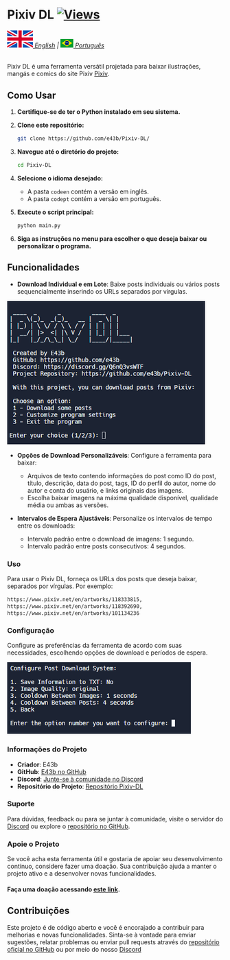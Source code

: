 # Pixiv DL [![Views](https://hits.sh/github.com/e43bpixivdlbr/hits.svg)](https://github.com/e43b/Anibunker-Downloader/)

###### [![](img/en.svg) English](README.md) | [![](img/br.png) Português](README-ptbr.md)

Pixiv DL é uma ferramenta versátil projetada para baixar ilustrações, mangás e comics do site Pixiv [Pixiv](https://www.pixiv.net/).

## Como Usar

1. **Certifique-se de ter o Python instalado em seu sistema.**
2. **Clone este repositório:**

    ```sh
    git clone https://github.com/e43b/Pixiv-DL/
    ```

3. **Navegue até o diretório do projeto:**

    ```sh
    cd Pixiv-DL
    ```

4. **Selecione o idioma desejado:**

    - A pasta `codeen` contém a versão em inglês.
    - A pasta `codept` contém a versão em português.

5. **Execute o script principal:**

    ```sh
    python main.py
    ```

6. **Siga as instruções no menu para escolher o que deseja baixar ou personalizar o programa.**

## Funcionalidades

- **Download Individual e em Lote**: Baixe posts individuais ou vários posts sequencialmente inserindo os URLs separados por vírgulas.

![Home](img/home.png)
  
- **Opções de Download Personalizáveis**: Configure a ferramenta para baixar:
  - Arquivos de texto contendo informações do post como ID do post, título, descrição, data do post, tags, ID do perfil do autor, nome do autor e conta do usuário, e links originais das imagens.
  - Escolha baixar imagens na máxima qualidade disponível, qualidade média ou ambas as versões.

- **Intervalos de Espera Ajustáveis**: Personalize os intervalos de tempo entre os downloads:
  - Intervalo padrão entre o download de imagens: 1 segundo.
  - Intervalo padrão entre posts consecutivos: 4 segundos.

### Uso

Para usar o Pixiv DL, forneça os URLs dos posts que deseja baixar, separados por vírgulas. Por exemplo:

```
https://www.pixiv.net/en/artworks/118333815, https://www.pixiv.net/en/artworks/118392690, https://www.pixiv.net/en/artworks/101134236
```

### Configuração

Configure as preferências da ferramenta de acordo com suas necessidades, escolhendo opções de download e períodos de espera.

![Config](img/config.png)

### Informações do Projeto

- **Criador**: E43b
- **GitHub**: [E43b no GitHub](https://github.com/e43b)
- **Discord**: [Junte-se à comunidade no Discord](https://discord.gg/Q6nQ3vsWTF)
- **Repositório do Projeto**: [Repositório Pixiv-DL](https://github.com/e43b/Pixiv-DL)

### Suporte

Para dúvidas, feedback ou para se juntar à comunidade, visite o servidor do [Discord](https://discord.gg/Q6nQ3vsWTF) ou explore o [repositório no GitHub](https://github.com/e43b/Pixiv-DL).

### Apoie o Projeto

Se você acha esta ferramenta útil e gostaria de apoiar seu desenvolvimento contínuo, considere fazer uma doação. Sua contribuição ajuda a manter o projeto ativo e a desenvolver novas funcionalidades.

#### Faça uma doação acessando [este link](https://oxapay.com/donate/40874860).

## Contribuições

Este projeto é de código aberto e você é encorajado a contribuir para melhorias e novas funcionalidades. Sinta-se à vontade para enviar sugestões, relatar problemas ou enviar pull requests através do [repositório oficial no GitHub](https://github.com/e43b/Pixiv-DL) ou por meio do nosso [Discord](https://discord.gg/TaPhfXawcE)
